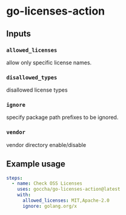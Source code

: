 # go-licenses-action

## Inputs

### `allowed_licenses`

allow only specific license names.

### `disallowed_types`

disallowed license types

### `ignore`

specify package path prefixes to be ignored.

### `vendor`

vendor directory enable/disable

## Example usage

```yaml
steps:
  - name: Check OSS Licenses
    uses: goccha/go-licenses-action@latest
    with:
      allowed_licenses: MIT,Apache-2.0
      ignore: golang.org/x
```
